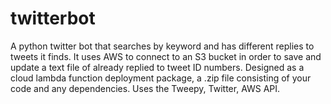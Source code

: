 # twitterbot
A python twitter bot that searches by keyword and has different replies to tweets it finds. It uses AWS to connect to an S3 bucket in order to save and update a text file of already replied to tweet ID numbers. Designed as a cloud lambda function deployment package, a .zip file consisting of your code and any dependencies. Uses the Tweepy, Twitter, AWS API.
